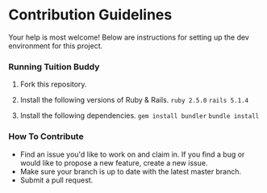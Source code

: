 # Contribution Guidelines

Your help is most welcome! Below are instructions for setting up the dev environment for this project.

### Running Tuition Buddy
1. Fork this repository.

2. Install the following versions of Ruby & Rails.
   `ruby 2.5.0`
   `rails 5.1.4`

3. Install the following dependencies.
   `gem install bundler`
   `bundle install`

### How To Contribute
* Find an issue you'd like to work on and claim in. If you find a bug or would like to propose a new feature, create a new issue.
* Make sure your branch is up to date with the latest master branch.
* Submit a pull request.
